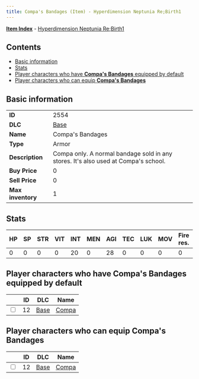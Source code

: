 ```yaml
---
title: Compa's Bandages (Item) - Hyperdimension Neptunia Re;Birth1
---
```


[**Item Index**](/neptunia/rb1/item/index.html) - [Hyperdimension Neptunia Re;Birth1](/neptunia/rb1)

## Contents

- [Basic information](#basic-information)
- [Stats](#stats)
- [Player characters who have **Compa's Bandages** equipped by default](#player-characters-who-have-compas-bandages-equipped-by-default)
- [Player characters who can equip **Compa's Bandages**](#player-characters-who-can-equip-compas-bandages)
## Basic information

|   |   |
| -- | -- |
| **ID** | 2554 |
| **DLC** | [Base](/neptunia/rb1/dlc/1-base.html) |
| **Name** | Compa's Bandages |
| **Type** | Armor |
| **Description** | Compa only. A normal bandage sold in any stores. It's also used at Compa's school. |
| **Buy Price** | 0 |
| **Sell Price** | 0 |
| **Max inventory** | 1 |


## Stats

| HP | SP | STR | VIT | INT | MEN | AGI | TEC | LUK | MOV | Fire res. | Ice res. | Wind res. | Lightning res. |
| -- | -- | --- | --- | --- | --- | --- | --- | --- | --- | --------- | -------- | --------- | -------------- |
| 0 | 0 | 0 | 0 | 20 | 0 | 28 | 0 | 0 | 0 | 0 | 0 | 0 | 0 |


## Player characters who have **Compa's Bandages** equipped by default

|    | ID | DLC | Name |
| -- | -- | --- | ---- |
| <input type="checkbox" id="rb1-player-1-12" class="trackbox" /> | 12 | [Base](/neptunia/rb1/dlc/1-base.html) | [Compa](/neptunia/rb1/player/1-12-compa.html) |


## Player characters who can equip **Compa's Bandages**

|    | ID | DLC | Name |
| -- | -- | --- | ---- |
| <input type="checkbox" id="rb1-player-1-12" class="trackbox" /> | 12 | [Base](/neptunia/rb1/dlc/1-base.html) | [Compa](/neptunia/rb1/player/1-12-compa.html) |
